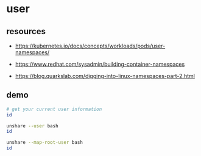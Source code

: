 # user

## resources

- <https://kubernetes.io/docs/concepts/workloads/pods/user-namespaces/>

- <https://www.redhat.com/sysadmin/building-container-namespaces>

- <https://blog.quarkslab.com/digging-into-linux-namespaces-part-2.html>

## demo

```bash
# get your current user information
id

unshare --user bash
id

unshare --map-root-user bash
id
```
